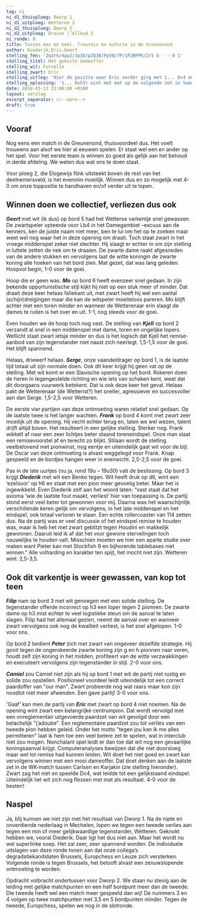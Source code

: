 ```yaml
---
tag: ni
ni_d1_thuisploeg: Dworp 1
ni_d1_uitploeg: Wetteren 2
ni_d2_thuisploeg: Dworp 2
ni_d2_uitploeg: Braine l’Alleud 2
ni_ronde: 8
title: Tussen mes en keel. Treurnis en euforie in de Greunenond
author: Diederik,Eric,Geert
stelling_fen: '2q3rk/4pp2/3p3b/p2Q3B/Pp5N/7P/1P2RPPK/2r5 b - - 0 1'
stelling_titel: Het gemiste dameoffer
stelling_wit: Furnelle
stelling_zwart: Eric
stelling_uitleg: 'Hier de positie waar Eric verder ging met 1... Dc4 om uiteindelijk het eindspel te winnen. Zwart kan echter winnen met een mooie zet.'
stelling_oplossing: '1... Dxh3! wint met mat op de volgende zet in twee varianten: een torenmat of een lopermat. Op Tc1+ op de vorige zet geeft de computer nog alle mogelijke stukken weg (mat in 5) maar met dezelfde slotcombinatie.'
date: 2018-03-12 22:00:00 +0100
layout: verslag
excerpt_separator: <!--more-->
draft: true
---
```

## Vooraf

Nog eens een match in de Greunenond, thuisvoordeel dus. Het voelt trouwens aan alsof we hier al eeuwen spelen. Er staat wel een en ander op het spel. Voor het eerste team is winnen zo goed als gelijk aan het behoud in derde afdeling. We weten dus wat ons te doen staat.

Voor ploeg 2, die Elogewijs flink uitsteekt boven de rest van het deelnemersveld, is het evenmin moeilijk. Winnen dus en zo mogelijk met 4-0 om onze toppositie te handhaven en/of verder uit te lopen.<!--more-->

## Winnen doen we collectief, verliezen dus ook

**_Geert_** met wit (ik dus) op bord 5 had het Wetterse varkentje snel gewassen. De zwartspeler opteerde voor Lb4 in het Damegambiet –excuus aan de kenners, ken de juiste naam niet meer, ben te lui om het op te zoeken maar weet wel nog waar het in deze opening om draait. Toch staat zwart in het vroege middenspel zeker niet slechter. Hij slaagt er echter in om zijn stelling in luttele zetten de nek om te draaien. De zwarte dame raakt afgesneden van de andere stukken en vervolgens laat de witte koningin de zwarte koning alle hoeken van het bord zien. Mat gezet, dat was lang geleden. Hoopvol begin, 1-0 voor de goei.

Hoop die er geen was. **_Mo_** op bord 6 heeft evenzeer snel gedaan. In zijn bekende opportunistische stijl kijkt hij niet op een stuk meer of minder. Dat draait deze keer helaas faliekant uit, met zwart heeft hij wel een aantal (schijn)dreigingen maar die kan de witspeler moeiteloos pareren. Mo blijft achter met een toren minder en wanneer de Wetterenaar erin slaagt de dames te ruilen is het over en uit. 1-1, nog steeds voor de goei.

Even houden we de hoop toch nog vast. De stelling van **_Kjell_** op bord 2 verzandt al snel in een middenspel met dame, toren en ongelijke lopers. Wellicht staat zwart ietsje minder en dus is het logisch dat Kjell het remise-aanbod van zijn tegenstander niet naast zich neerlegt. 1,5-1,5 voor de goei. Het blijft spannend.

Helaas, driewerf helaas. **_Serge_**, onze vaandeldrager op bord 1, is de laatste tijd totaal uit zijn normale doen. Ook dit keer krijgt hij geen vat op de stelling. Met wit komt er een Slavische opening op het bord. Rokeren doen de heren in tegengestelde richting en wie iets van schaken kent, weet dat dit doorgaans vuurwerk betekent. Dat is ook deze keer het geval. Helaas pakt de Wetterenaar (de Wetterist?) het sneller, agressiever en succesvoller aan dan Serge. 1,5-2,5 voor Wetteren.

De eerste vier partijen van deze ontmoeting waren relatief snel gedaan.  Op de laatste twee is het langer wachten. **_Frank_** op bord 4 komt met zwart zeer moeilijk uit de opening. Hij vecht echter terug en, laten we wel wezen, talent drijft altijd boven. Het resulteert in een gelijke stelling. Sterker nog. Frank wikkelt af naar een zeer lichtjes beter staand toreneindspel. Onze man slaat een remisevoorstel af en terecht zo blijkt. Stilaan wordt de stelling veelbelovend met pionwinst, nog eentje en uiteindelijk gaat wit voor de bijl. De Oscar van deze ontmoeting is alvast weggelegd voor Frank. Knap gespeeld en de bordjes hangen weer in evenwicht. 2,5-2,5 voor de goei.

Pas in de late uurtjes (nu ja, rond 19u – 19u30) valt de beslissing. Op bord 3 krijgt **_Diederik_** met wit een Benko tegen. Wit heeft druk op d6, wint een ‘ezelsoor’ op h6 en staat met een pion meer gevoelig beter. Maar het is ingewikkeld. Even Diederik zelf aan het woord laten: “vast staat dat het axioma ‘wie de laatste fout maakt, verliest’ hier van toepassing is. De partij stond eerst veel beter tot gewonnen voor mij. Daarna was het waarschijnlijk verschillende keren gelijk om vervolgens, in het late middenspel en het eindspel, ook totaal verloren te staan. Een echte rollercoaster van 114 zetten dus. Na de partij was er veel discussie of het eindspel remise te houden was, maar ik heb het met zwart geblitzt tegen Houdini en makkelijk gewonnen. Daaruit leid ik af dat het voor gewone stervelingen toch nauwelijks te houden valt. Misschien moeten we hier een aparte studie over maken want Pieter kan met Stockfish 9 en bijhorende tablebases niet winnen.” Alle volharding en karakter ten spijt, het mocht niet zijn. Wetteren wint: 2,5-3,5.

## Ook dit varkentje is weer gewassen, van kop tot teen

**_Filip_** nam op bord 3 met wit genoegen met een solide stelling. De tegenstander offerde incorrect op h3 een loper tegen 2 pionnen. De zwarte dame op h3 mist echter te veel logistieke steun om de aanval te laten slagen. Filip had het allemaal gezien, neemt de aanval over en wanneer zwart vervolgens ook nog de kwaliteit verliest, is het snel afgelopen. 1-0 voor ons.

Op bord 2 bedient **_Peter_** zich met zwart van ongeveer dezelfde strategie. Hij gooit tegen de ongerokeerde zwarte koning zijn g en h pionnen naar voren, houdt zelf zijn koning in het midden, profiteert van de witte verzwakkingen en executeert vervolgens zijn tegenstander in stijl. 2-0 voor ons.

**_Camiel_** zou Camiel niet zijn als hij op bord 1 met wit de partij niet rustig en solide zou opstellen. Positioneel voordeel leidt uiteindelijk tot een correct paardoffer van "our man". Zwart probeerde nog wat raars maar kon zijn noodlot niet meer afwenden. Een gave partij! 3-0 voor ons.

'Gaaf' kan men de partij van **_Eric_** met zwart op bord 4 niet noemen. Na de opening wint zwart een belangrijke centrumpion. Dat wordt vervolgd met een onreglementair uitgevoerde paardzet van wit gevolgd door een belachelijk "j’adoube". Een reglementaire paardzet zou tot verlies van een tweede pion hebben geleid. Onder het motto "tegen jou kan ik me alles permitteren" laat ik hem toe een veel betere zet te spelen, wat in interclub niet zou mogen. Nonchalant spel leidt er dan toe dat wit nog een gevaarlijke koningsaanval krijgt. Computeranalyses bewijzen dat die niet doorsloeg maar wel tot remise had kunnen leiden. Wit doet het niet goed en zwart kan vervolgens winnen met een mooi dameoffer. Dat doet denken aan de laatste zet in de WK-match tussen Carlsen en Karjakin (zie stelling hieronder). Zwart zag het niet en speelde Dc4, wat leidde tot een gelijkstaand eindspel. Uiteindelijk liet wit zich nog flessen met mat als resultaat. 4-0 voor de besten!

## Naspel

Ja, blij kunnen we niet zijn met het resultaat van Dworp 1. Na de nipte en onverdiende nederlaag in Mechelen, lopen we tegen een tweede verlies aan tegen een min of meer gelijkwaardige tegenstander, Wetteren. Geknokt hebben we, vooral Diederik. Daar ligt het dus niet aan. Maar het wordt nu wel superlinke soep. Het zal zeer, zeer spannend worden. De individuele uitslagen van deze ronde tonen aan dat onze collega’s degradatiekandidaten Brussels, Europchess en Leuze zich versterken. Volgende ronde is tegen Brussels, het belooft alvast een zenuwslopende ontmoeting te worden.

Opdracht volbracht ondertussen voor Dworp 2. We staan nu stevig aan de leiding met gelijke matchpunten en een half bordpunt meer dan de tweede. Die tweede heeft wel een match meer gespeeld dan wij! De nummers 3 en 4 volgen op twee matchpunten met 3,5 en 5 bordpunten minder. Tegen de tweede, Europchess, spelen we nog in de slotronde.

